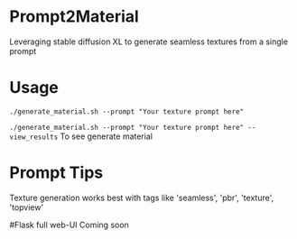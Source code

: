 # Prompt2Material
Leveraging stable diffusion XL to generate seamless textures from a single prompt

# Usage
 ``./generate_material.sh --prompt "Your texture prompt here"``

  ``./generate_material.sh --prompt "Your texture prompt here" --view_results`` To see generate material
  
# Prompt Tips
Texture generation works best with tags like 'seamless', 'pbr', 'texture', 'topview'

#Flask full web-UI
Coming soon
